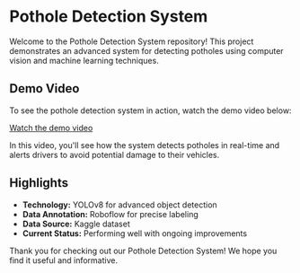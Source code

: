 # Pothole Detection System

Welcome to the Pothole Detection System repository! This project demonstrates an advanced system for detecting potholes using computer vision and machine learning techniques.

## Demo Video

To see the pothole detection system in action, watch the demo video below:

[Watch the demo video](https://www.linkedin.com/feed/update/urn:li:activity:7230758159672369152/)

In this video, you'll see how the system detects potholes in real-time and alerts drivers to avoid potential damage to their vehicles.

## Highlights

- **Technology:** YOLOv8 for advanced object detection
- **Data Annotation:** Roboflow for precise labeling
- **Data Source:** Kaggle dataset
- **Current Status:** Performing well with ongoing improvements

Thank you for checking out our Pothole Detection System! We hope you find it useful and informative.



